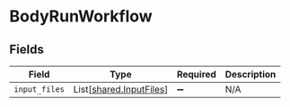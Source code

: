 # BodyRunWorkflow


## Fields

| Field                                                        | Type                                                         | Required                                                     | Description                                                  |
| ------------------------------------------------------------ | ------------------------------------------------------------ | ------------------------------------------------------------ | ------------------------------------------------------------ |
| `input_files`                                                | List[[shared.InputFiles](../../models/shared/inputfiles.md)] | :heavy_minus_sign:                                           | N/A                                                          |